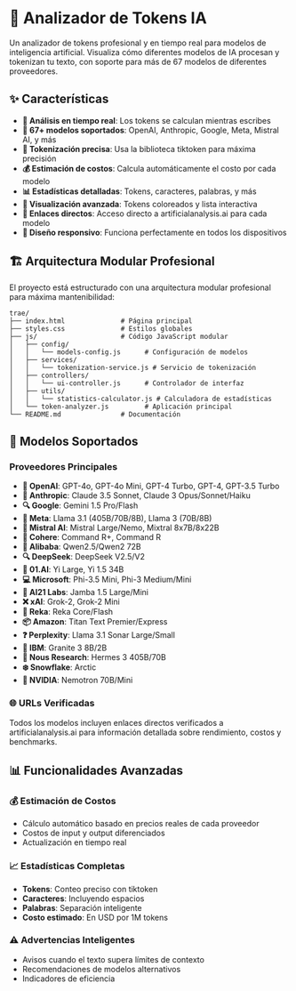 # 🧠 Analizador de Tokens IA

Un analizador de tokens profesional y en tiempo real para modelos de inteligencia artificial. Visualiza cómo diferentes modelos de IA procesan y tokenizan tu texto, con soporte para más de 67 modelos de diferentes proveedores.

## ✨ Características

- **🚀 Análisis en tiempo real**: Los tokens se calculan mientras escribes
- **🤖 67+ modelos soportados**: OpenAI, Anthropic, Google, Meta, Mistral AI, y más
- **🎯 Tokenización precisa**: Usa la biblioteca tiktoken para máxima precisión
- **💰 Estimación de costos**: Calcula automáticamente el costo por cada modelo
- **📊 Estadísticas detalladas**: Tokens, caracteres, palabras, y más
- **🎨 Visualización avanzada**: Tokens coloreados y lista interactiva
- **🔗 Enlaces directos**: Acceso directo a artificialanalysis.ai para cada modelo
- **📱 Diseño responsivo**: Funciona perfectamente en todos los dispositivos

## 🏗️ Arquitectura Modular Profesional

El proyecto está estructurado con una arquitectura modular profesional para máxima mantenibilidad:

```
trae/
├── index.html              # Página principal
├── styles.css              # Estilos globales
├── js/                     # Código JavaScript modular
│   ├── config/
│   │   └── models-config.js      # Configuración de modelos
│   ├── services/
│   │   └── tokenization-service.js # Servicio de tokenización
│   ├── controllers/
│   │   └── ui-controller.js      # Controlador de interfaz
│   ├── utils/
│   │   └── statistics-calculator.js # Calculadora de estadísticas
│   └── token-analyzer.js         # Aplicación principal
└── README.md               # Documentación
```

## 🤖 Modelos Soportados

### Proveedores Principales
- **🤖 OpenAI**: GPT-4o, GPT-4o Mini, GPT-4 Turbo, GPT-4, GPT-3.5 Turbo
- **🧠 Anthropic**: Claude 3.5 Sonnet, Claude 3 Opus/Sonnet/Haiku
- **🔍 Google**: Gemini 1.5 Pro/Flash
- **📘 Meta**: Llama 3.1 (405B/70B/8B), Llama 3 (70B/8B)
- **💨 Mistral AI**: Mistral Large/Nemo, Mixtral 8x7B/8x22B
- **🔗 Cohere**: Command R+, Command R
- **🛒 Alibaba**: Qwen2.5/Qwen2 72B
- **🔍 DeepSeek**: DeepSeek V2.5/V2
- **🤖 01.AI**: Yi Large, Yi 1.5 34B
- **💻 Microsoft**: Phi-3.5 Mini, Phi-3 Medium/Mini
- **🧪 AI21 Labs**: Jamba 1.5 Large/Mini
- **❌ xAI**: Grok-2, Grok-2 Mini
- **🦄 Reka**: Reka Core/Flash
- **📦 Amazon**: Titan Text Premier/Express
- **❓ Perplexity**: Llama 3.1 Sonar Large/Small
- **💼 IBM**: Granite 3 8B/2B
- **🔬 Nous Research**: Hermes 3 405B/70B
- **❄️ Snowflake**: Arctic
- **💚 NVIDIA**: Nemotron 70B/Mini

### 🌐 URLs Verificadas
Todos los modelos incluyen enlaces directos verificados a artificialanalysis.ai para información detallada sobre rendimiento, costos y benchmarks.

## 📊 Funcionalidades Avanzadas

### 💰 Estimación de Costos
- Cálculo automático basado en precios reales de cada proveedor
- Costos de input y output diferenciados
- Actualización en tiempo real

### 📈 Estadísticas Completas
- **Tokens**: Conteo preciso con tiktoken
- **Caracteres**: Incluyendo espacios
- **Palabras**: Separación inteligente
- **Costo estimado**: En USD por 1M tokens

### ⚠️ Advertencias Inteligentes
- Avisos cuando el texto supera límites de contexto
- Recomendaciones de modelos alternativos
- Indicadores de eficiencia